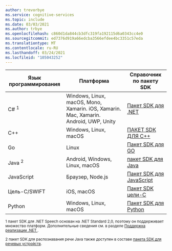 ```yaml
---
author: trevorbye
ms.service: cognitive-services
ms.topic: include
ms.date: 03/03/2021
ms.author: trbye
ms.openlocfilehash: c860d1da844cb3dfc319fa192115d6a0343cc4e0
ms.sourcegitcommit: ed7376d919a66edcba3566efdee4bc3351c57eda
ms.translationtype: MT
ms.contentlocale: ru-RU
ms.lasthandoff: 03/24/2021
ms.locfileid: "105043252"
---
```

| Язык программирования | Платформа | Справочник по пакету SDK |
|----------------------|----------|---------------|
| C# <sup>1</sup> | Windows, Linux, macOS, Mono, Xamarin. iOS, Xamarin. Mac, Xamarin. Android, UWP, Unity | [Пакет SDK для .NET](/dotnet/api/overview/azure/cognitiveservices/client/speechservice) |
| C++ | Windows, Linux, macOS | [ПАКЕТ SDK ДЛЯ C++](/cpp/cognitive-services/speech/)      |
| Go  | Linux | [Пакет SDK для GO](https://github.com/Microsoft/cognitive-services-speech-sdk-go) |
| Java <sup>2</sup> | Android, Windows, Linux, macOS | [пакет SDK для Java](/java/api/com.microsoft.cognitiveservices.speech) |
| JavaScript | Браузер, Node.js | [Пакет SDK для JavaScript](/javascript/api/microsoft-cognitiveservices-speech-sdk/) |
| Цель-C/SWIFT | iOS, macOS | [Пакет SDK цели-C](/objectivec/cognitive-services/speech/) |
| Python | Windows, Linux, macOS | [Пакет SDK для Python](/python/api/azure-cognitiveservices-speech/) |

<sup>1 пакет SDK для .NET Speech основан на .NET Standard 2,0, поэтому он поддерживает множество платформ. Дополнительные сведения см. в разделе <a href="https://docs.microsoft.com/dotnet/standard/net-standard#net-implementation-support" target="_blank"> <span class="docon docon-navigate-external x-hidden-focus"></span> Поддержка реализации .NET </a>.</sup>

<sup>2 пакет SDK для распознавания речи Java также доступен в составе [пакета SDK для речевых устройств](../articles/cognitive-services/speech-service/speech-devices-sdk.md).</sup>
